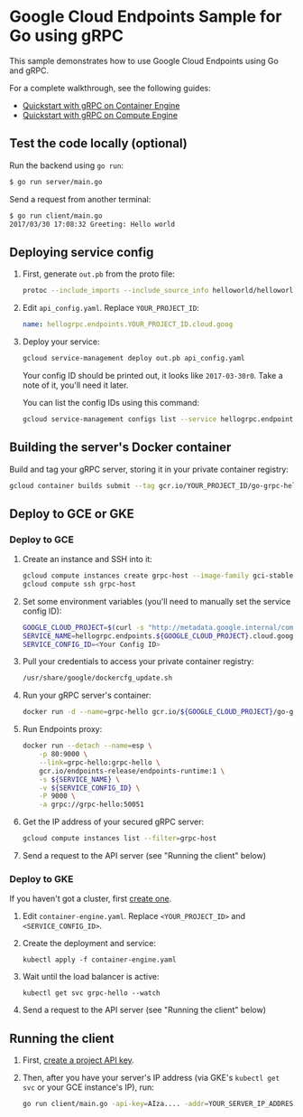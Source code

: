 # Google Cloud Endpoints Sample for Go using gRPC

This sample demonstrates how to use Google Cloud Endpoints using Go and gRPC.

For a complete walkthrough, see the following guides:

* [Quickstart with gRPC on Container Engine](https://cloud.google.com/endpoints/docs/quickstart-grpc-container-engine)
* [Quickstart with gRPC on Compute Engine](https://cloud.google.com/endpoints/docs/quickstart-grpc-compute-engine-docker)

## Test the code locally (optional)

Run the backend using `go run`:

```bash
$ go run server/main.go
```

Send a request from another terminal:

```bash
$ go run client/main.go
2017/03/30 17:08:32 Greeting: Hello world
```

## Deploying service config

1. First, generate `out.pb` from the proto file:

    ```bash
    protoc --include_imports --include_source_info helloworld/helloworld.proto --descriptor_set_out out.pb
    ```

1. Edit `api_config.yaml`. Replace `YOUR_PROJECT_ID`:

    ```yaml
    name: hellogrpc.endpoints.YOUR_PROJECT_ID.cloud.goog
    ```

1. Deploy your service:

    ```bash
    gcloud service-management deploy out.pb api_config.yaml
    ```

    Your config ID should be printed out, it looks like `2017-03-30r0`.
    Take a note of it, you'll need it later.

    You can list the config IDs using this command:

    ```bash
    gcloud service-management configs list --service hellogrpc.endpoints.YOUR_PROJECT_ID.cloud.goog
    ```

## Building the server's Docker container

Build and tag your gRPC server, storing it in your private container registry:

```bash
gcloud container builds submit --tag gcr.io/YOUR_PROJECT_ID/go-grpc-hello:1.0 .
```

## Deploy to GCE or GKE

### Deploy to GCE

1. Create an instance and SSH into it:

    ```bash
    gcloud compute instances create grpc-host --image-family gci-stable --image-project google-containers --tags=http-server
    gcloud compute ssh grpc-host
    ```

1. Set some environment variables (you'll need to manually set the service config ID):

    ```bash
    GOOGLE_CLOUD_PROJECT=$(curl -s "http://metadata.google.internal/computeMetadata/v1/project/project-id" -H "Metadata-Flavor: Google")
    SERVICE_NAME=hellogrpc.endpoints.${GOOGLE_CLOUD_PROJECT}.cloud.goog
    SERVICE_CONFIG_ID=<Your Config ID>
    ```

1. Pull your credentials to access your private container registry:

    ```bash
    /usr/share/google/dockercfg_update.sh
    ```

1. Run your gRPC server's container:

    ```bash
    docker run -d --name=grpc-hello gcr.io/${GOOGLE_CLOUD_PROJECT}/go-grpc-hello:1.0
    ```

1. Run Endpoints proxy:

    ```bash
    docker run --detach --name=esp \
        -p 80:9000 \
        --link=grpc-hello:grpc-hello \
        gcr.io/endpoints-release/endpoints-runtime:1 \
        -s ${SERVICE_NAME} \
        -v ${SERVICE_CONFIG_ID} \
        -P 9000 \
        -a grpc://grpc-hello:50051
    ```

1. Get the IP address of your secured gRPC server:

    ```bash
    gcloud compute instances list --filter=grpc-host
    ```

1. Send a request to the API server (see "Running the client" below)

### Deploy to GKE

If you haven't got a cluster, first [create one](https://cloud.google.com/container-engine/docs/clusters/operations).

1. Edit `container-engine.yaml`. Replace `<YOUR_PROJECT_ID>` and `<SERVICE_CONFIG_ID>`.

1. Create the deployment and service:

    ```
    kubectl apply -f container-engine.yaml
    ```

1. Wait until the load balancer is active:

    ```
    kubectl get svc grpc-hello --watch
    ```

1. Send a request to the API server (see "Running the client" below)

## Running the client

1. First, [create a project API key](https://console.developers.google.com/apis/credentials).

1. Then, after you have your server's IP address (via GKE's `kubectl get svc` or your GCE instance's IP), run:

    ```bash
    go run client/main.go -api-key=AIza.... -addr=YOUR_SERVER_IP_ADDRESS:80 [message]
    ```

[1]: https://cloud.google.com/endpoints/docs/quickstarts

